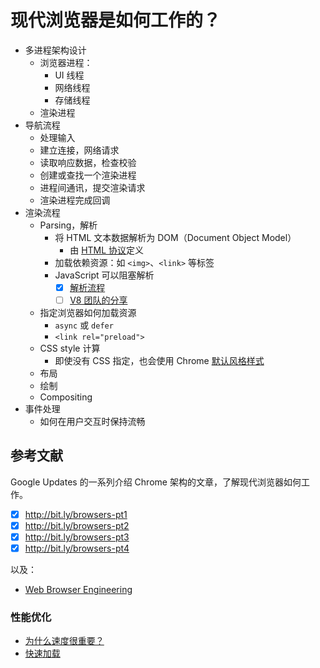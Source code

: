 # 现代浏览器是如何工作的？

- 多进程架构设计
	- 浏览器进程：
		- UI 线程
		- 网络线程
		- 存储线程
	- 渲染进程
- 导航流程
	- 处理输入
	- 建立连接，网络请求
	- 读取响应数据，检查校验
	- 创建或查找一个渲染进程
	- 进程间通讯，提交渲染请求
	- 渲染进程完成回调
- 渲染流程
	- Parsing，解析
		- 将 HTML 文本数据解析为 DOM（Document Object Model）
			- 由 [HTML 协议](https://whatwg-cn.github.io/html/)定义
		- 加载依赖资源：如 `<img>`、`<link>` 等标签
		- JavaScript 可以阻塞解析
			- [x] [解析流程](https://html.spec.whatwg.org/multipage/parsing.html#overview-of-the-parsing-model)
			- [ ] [V8 团队的分享](https://mathiasbynens.be/notes/shapes-ics)
	- 指定浏览器如何加载资源
		- `async` 或 `defer`
		- `<link rel="preload">`
	- CSS style 计算
		- 即使没有 CSS 指定，也会使用 Chrome [默认风格样式](https://source.chromium.org/chromium/chromium/src/+/main:third_party/blink/renderer/core/html/resources/html.css)
	- 布局
	- 绘制
	- Compositing
- 事件处理
	- 如何在用户交互时保持流畅

## 参考文献

Google Updates 的一系列介绍 Chrome 架构的文章，了解现代浏览器如何工作。
- [x] http://bit.ly/browsers-pt1  
- [x] http://bit.ly/browsers-pt2  
- [x] http://bit.ly/browsers-pt3  
- [x] http://bit.ly/browsers-pt4

以及：

- [Web Browser Engineering](https://browser.engineering)

### 性能优化
- [为什么速度很重要？](https://web.dev/why-speed-matters/)
- [快速加载](https://web.dev/fast/#prioritize-resources)
